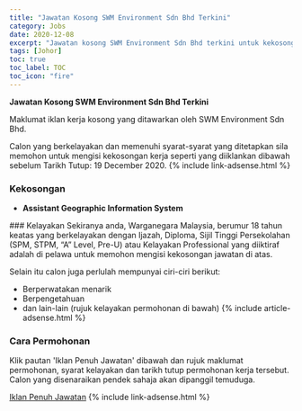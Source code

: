 ```yaml
---
title: "Jawatan Kosong SWM Environment Sdn Bhd Terkini" 
category: Jobs 
date: 2020-12-08 
excerpt: "Jawatan kosong SWM Environment Sdn Bhd terkini untuk kekosongan Assistant Geographic Information System" 
tags: [Johor] 
toc: true 
toc_label: TOC 
toc_icon: "fire" 
--- 
```


**Jawatan Kosong SWM Environment Sdn Bhd Terkini**

Maklumat iklan kerja kosong yang ditawarkan oleh SWM Environment Sdn Bhd. 

Calon yang berkelayakan dan memenuhi syarat-syarat yang ditetapkan sila memohon untuk mengisi kekosongan kerja seperti yang diiklankan dibawah sebelum Tarikh Tutup: 19 December 2020. 
{% include link-adsense.html %} 
### Kekosongan 
<ul>
<li>
<p><strong>Assistant Geographic Information System</strong></p>
</li>
</ul> 
### Kelayakan 
Sekiranya anda, Warganegara Malaysia, berumur 18 tahun keatas yang berkelayakan dengan Ijazah, Diploma, Sijil Tinggi Persekolahan (SPM, STPM, “A” Level, Pre-U) atau Kelayakan Professional yang diiktiraf adalah di pelawa untuk memohon mengisi kekosongan jawatan di atas.

Selain itu calon juga perlulah mempunyai ciri-ciri berikut:
- Berperwatakan menarik
- Berpengetahuan
- dan lain-lain (rujuk kelayakan permohonan di bawah) 
{% include article-adsense.html %} 
### Cara Permohonan 
Klik pautan 'Iklan Penuh Jawatan' dibawah dan rujuk maklumat permohonan, syarat kelayakan dan tarikh tutup permohonan kerja tersebut.
Calon yang disenaraikan pendek sahaja akan dipanggil temuduga.

<a href="https://www.jobstreet.com.my/en/job/assistant-geographic-information-system-based-in-negeri-sembilan-batu-pahat-4437959?jobId=jobstreet-my-job-4437959&sectionRank=1&token=0~e4ba44b4-5306-4d9f-b04b-7b9310dddf09&searchPath=%2Fen%2Fjob-search%2Fkerajaan-jobs%2F&fr=SRP%20View%20In%20New%20Tab" class="btn btn--info" target="_blank" rel="nofollow noopenner">Iklan Penuh Jawatan</a> 
{% include link-adsense.html %} 